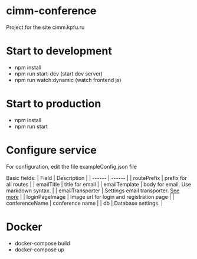 # cimm-conference

Project for the site cimm.kpfu.ru

# Start to development
- npm install
- npm run start-dev (start dev server)
- npm run watch:dynamic (watch frontend js)

# Start to production
- npm install
- npm run start

# Configure service
For configuration, edit the file exampleConfig.json file

Basic fields:
| Field | Description |
| ------ | ------ |
| routePrefix | prefix for all routes |
| emailTitle | title for email |
| emailTemplate | body for email. Use markdown syntax. |
| emailTransporter | Settings email transporter. [See more](https://nodemailer.com/smtp/) |
| loginPageImage | Image url for login and registration page |
| conferenceName |  conference name |
| db | Database settings. |

# Docker
- docker-compose build
- docker-compose up
